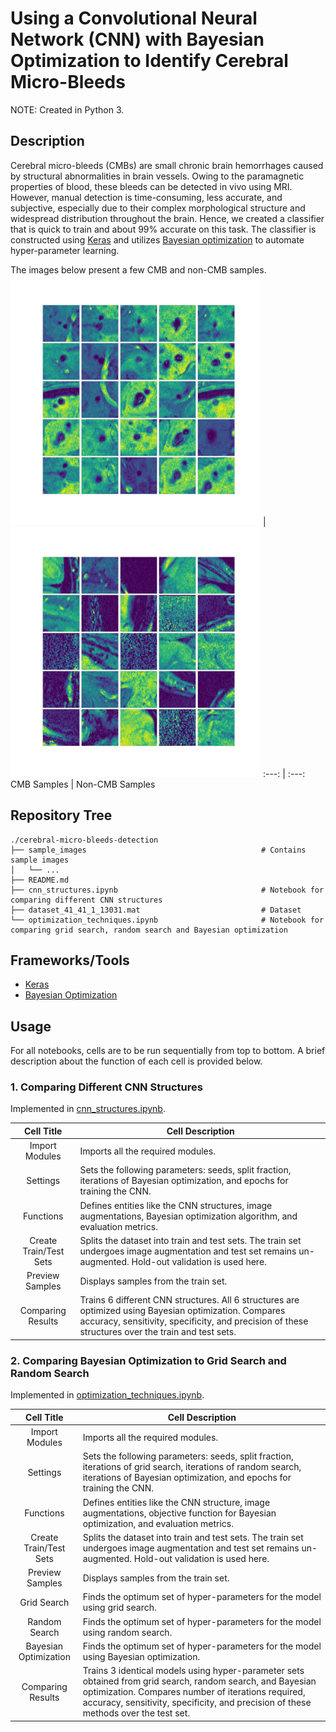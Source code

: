 # Using a Convolutional Neural Network (CNN) with Bayesian Optimization to Identify Cerebral Micro-Bleeds

NOTE: Created in Python 3.

## Description

Cerebral micro-bleeds (CMBs) are small chronic brain hemorrhages caused by structural abnormalities in brain vessels. Owing to the paramagnetic properties of blood, these bleeds can be detected in vivo using MRI. However, manual detection is time-consuming, less accurate, and subjective, especially due to their complex morphological structure and widespread distribution throughout the brain. Hence, we created a classifier that is quick to train and about 99% accurate on this task. The classifier is constructed using [Keras](https://keras.io/) and utilizes [Bayesian optimization](https://github.com/fmfn/BayesianOptimization) to automate hyper-parameter learning.

The images below present a few CMB and non-CMB samples.
<img src="/sample_images/cmb.png" width="400"> | <img src="/sample_images/non_cmb.png" width="400">
:---: | :---:
CMB Samples | Non-CMB Samples


## Repository Tree
```
./cerebral-micro-bleeds-detection
├── sample_images                                       # Contains sample images
│   └── ...
├── README.md
├── cnn_structures.ipynb                                # Notebook for comparing different CNN structures
├── dataset_41_41_1_13031.mat                           # Dataset
└── optimization_techniques.ipynb                       # Notebook for comparing grid search, random search and Bayesian optimization
```

## Frameworks/Tools

- [Keras](https://keras.io/)
- [Bayesian Optimization](https://github.com/fmfn/BayesianOptimization)

## Usage

For all notebooks, cells are to be run sequentially from top to bottom. A brief description about the function of each cell is provided below.

### 1. Comparing Different CNN Structures

Implemented in [cnn_structures.ipynb](/cnn_structures.ipynb).

Cell Title | Cell Description
:---: | ---
Import Modules | Imports all the required modules.
Settings | Sets the following parameters: seeds, split fraction, iterations of Bayesian optimization, and epochs for training the CNN.
Functions | Defines entities like the CNN structures, image augmentations, Bayesian optimization algorithm, and evaluation metrics.
Create Train/Test Sets | Splits the dataset into train and test sets. The train set undergoes image augmentation and test set remains un-augmented. Hold-out validation is used here.
Preview Samples | Displays samples from the train set.
Comparing Results | Trains 6 different CNN structures. All 6 structures are optimized using Bayesian optimization. Compares accuracy, sensitivity, specificity, and precision of these structures over the train and test sets.

### 2. Comparing Bayesian Optimization to Grid Search and Random Search

Implemented in [optimization_techniques.ipynb](/optimization_techniques.ipynb).

Cell Title | Cell Description
:---: | ---
Import Modules | Imports all the required modules.
Settings | Sets the following parameters: seeds, split fraction, iterations of grid search, iterations of random search, iterations of Bayesian optimization, and epochs for training the CNN.
Functions | Defines entities like the CNN structure, image augmentations, objective function for Bayesian optimization, and evaluation metrics.
Create Train/Test Sets | Splits the dataset into train and test sets. The train set undergoes image augmentation and test set remains un-augmented. Hold-out validation is used here.
Preview Samples | Displays samples from the train set.
Grid Search | Finds the optimum set of hyper-parameters for the model using grid search.
Random Search | Finds the optimum set of hyper-parameters for the model using random search.
Bayesian Optimization | Finds the optimum set of hyper-parameters for the model using Bayesian optimization.
Comparing Results | Trains 3 identical models using hyper-parameter sets obtained from grid search, random search, and Bayesian optimization. Compares number of iterations required, accuracy, sensitivity, specificity, and precision of these methods over the test set.
